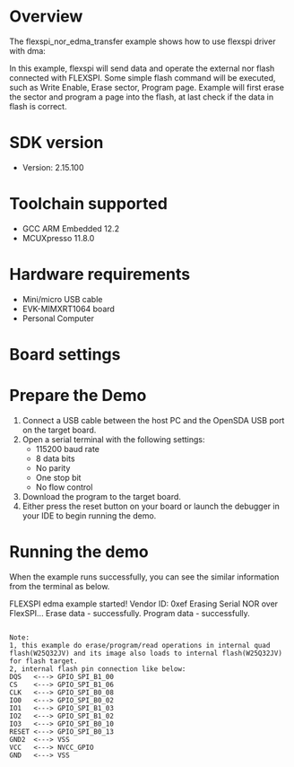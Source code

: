 Overview
========
The flexspi_nor_edma_transfer example shows how to use flexspi driver with dma:

In this example, flexspi will send data and operate the external nor flash connected with FLEXSPI. Some simple flash command will
be executed, such as Write Enable, Erase sector, Program page.
Example will first erase the sector and program a page into the flash, at last check if the data in flash is correct.

SDK version
===========
- Version: 2.15.100

Toolchain supported
===================
- GCC ARM Embedded  12.2
- MCUXpresso  11.8.0

Hardware requirements
=====================
- Mini/micro USB cable
- EVK-MIMXRT1064 board
- Personal Computer

Board settings
==============

Prepare the Demo
================
1.  Connect a USB cable between the host PC and the OpenSDA USB port on the target board.
2.  Open a serial terminal with the following settings:
    - 115200 baud rate
    - 8 data bits
    - No parity
    - One stop bit
    - No flow control
3.  Download the program to the target board.
4.  Either press the reset button on your board or launch the debugger in your IDE to begin running the demo.

Running the demo
================
When the example runs successfully, you can see the similar information from the terminal as below.

FLEXSPI edma example started!
Vendor ID: 0xef
Erasing Serial NOR over FlexSPI...
Erase data - successfully. 
Program data - successfully. 
~~~~~~~~~~~~~~~~~~~~~~~~~~~~

Note: 
1, this example do erase/program/read operations in internal quad flash(W25Q32JV) and its image also loads to internal flash(W25Q32JV) for flash target.
2, internal flash pin connection like below:
DQS   <---> GPIO_SPI_B1_00
CS    <---> GPIO_SPI_B1_06
CLK   <---> GPIO_SPI_B0_08
IO0   <---> GPIO_SPI_B0_02
IO1   <---> GPIO_SPI_B1_03
IO2   <---> GPIO_SPI_B1_02
IO3   <---> GPIO_SPI_B0_10
RESET <---> GPIO_SPI_B0_13
GND2  <---> VSS
VCC   <---> NVCC_GPIO
GND   <---> VSS
